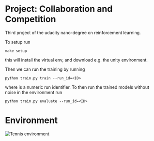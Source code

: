 # Project: Collaboration and Competition

Third project of the udacity nano-degree on reinforcement learning.

To setup run

    make setup
    
this will install the virtual env, and download e.g. the unity environment.

Then we can run the training by running

    python train.py train --run_id=<ID>
    
where <ID> is a numeric run identifier.  To then run the trained models without noise in the environment run

    python train.py evaluate --run_id=<ID>
    
# Environment

![Tennis environment](https://user-images.githubusercontent.com/10624937/42135623-e770e354-7d12-11e8-998d-29fc74429ca2.gif)